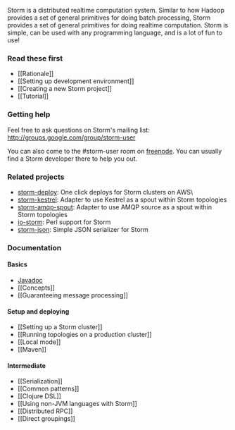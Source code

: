 Storm is a distributed realtime computation system. Similar to how Hadoop provides a set of general primitives for doing batch processing, Storm provides a set of general primitives for doing realtime computation. Storm is simple, can be used with any programming language, and is a lot of fun to use!

### Read these first

* [[Rationale]] 
* [[Setting up development environment]]
* [[Creating a new Storm project]]
* [[Tutorial]]

### Getting help

Feel free to ask questions on Storm's mailing list: http://groups.google.com/group/storm-user

You can also come to the #storm-user room on [freenode](http://freenode.net/). You can usually find a Storm developer there to help you out.

### Related projects

* [storm-deploy](http://github.com/nathanmarz/storm-deploy): One click deploys for Storm clusters on AWS\
* [storm-kestrel](https://github.com/nathanmarz/storm-kestrel): Adapter to use Kestrel as a spout within Storm topologies
* [storm-amqp-spout](https://github.com/rapportive-oss/storm-amqp-spout): Adapter to use AMQP source as a spout within Storm topologies
* [io-storm](https://github.com/gphat/io-storm): Perl support for Storm
* [storm-json](https://github.com/rapportive-oss/storm-json): Simple JSON serializer for Storm

### Documentation

#### Basics

* [Javadoc](http://nathanmarz.github.com/storm/doc/index.html)
* [[Concepts]]
* [[Guaranteeing message processing]]

#### Setup and deploying

* [[Setting up a Storm cluster]]
* [[Running topologies on a production cluster]]
* [[Local mode]]
* [[Maven]]

#### Intermediate

* [[Serialization]]
* [[Common patterns]]
* [[Clojure DSL]]
* [[Using non-JVM languages with Storm]]
* [[Distributed RPC]]
* [[Direct groupings]]
